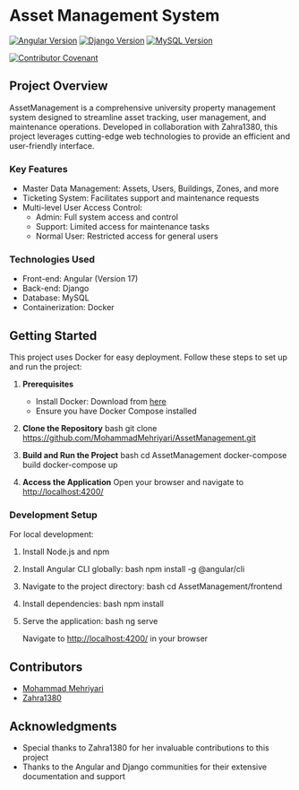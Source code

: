 # Asset Management System

[![Angular Version](https://img.shields.io/badge/Angular-17.x-brightgreen.svg)](https://angular.io/)
[![Django Version](https://img.shields.io/badge/Django-4.x-blue.svg)](https://www.djangoproject.com/)
[![MySQL Version](https://img.shields.io/badge/MySQL-8.x-lightblue.svg)](https://www.mysql.com/)


[![Contributor Covenant](https://img.shields.io/badge/Contributor%20Covenant-v2.0%20adopted-ff69b4.svg)](CODE_OF_CONDUCT.md)



## Project Overview

AssetManagement is a comprehensive university property management system designed to streamline asset tracking, user management, and maintenance operations. Developed in collaboration with Zahra1380, this project leverages cutting-edge web technologies to provide an efficient and user-friendly interface.

### Key Features

- Master Data Management: Assets, Users, Buildings, Zones, and more
- Ticketing System: Facilitates support and maintenance requests
- Multi-level User Access Control:
  - Admin: Full system access and control
  - Support: Limited access for maintenance tasks
  - Normal User: Restricted access for general users

### Technologies Used

- Front-end: Angular (Version 17)
- Back-end: Django
- Database: MySQL
- Containerization: Docker

## Getting Started

This project uses Docker for easy deployment. Follow these steps to set up and run the project:

1. **Prerequisites**
   - Install Docker: Download from [here](https://www.docker.com/get-started)
   - Ensure you have Docker Compose installed

2. **Clone the Repository**
bash git clone https://github.com/MohammadMehriyari/AssetManagement.git


3. **Build and Run the Project**
bash cd AssetManagement docker-compose build docker-compose up


4. **Access the Application**
   Open your browser and navigate to [http://localhost:4200/](http://localhost:4200/)

### Development Setup

For local development:

1. Install Node.js and npm
2. Install Angular CLI globally:
bash npm install -g @angular/cli

3. Navigate to the project directory:
bash cd AssetManagement/frontend

4. Install dependencies:
bash npm install

5. Serve the application:
bash ng serve

   Navigate to [http://localhost:4200/](http://localhost:4200/) in your browser

## Contributors

- [Mohammad Mehriyari](https://github.com/MohammadMehriyari)
- [Zahra1380](https://github.com/zahra1380)





## Acknowledgments

- Special thanks to Zahra1380 for her invaluable contributions to this project
- Thanks to the Angular and Django communities for their extensive documentation and support
